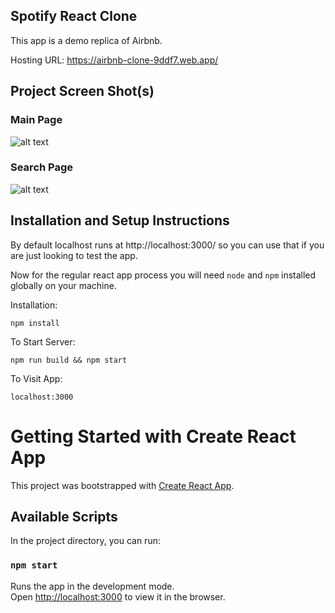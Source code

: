 ## Spotify React Clone

This app is a demo replica of Airbnb.

Hosting URL: https://airbnb-clone-9ddf7.web.app/

## Project Screen Shot(s)

### Main Page

![alt text](https://github.com/ayushy11/Airbnb-Clone/blob/master/main.png)

### Search Page

![alt text](https://github.com/ayushy11/Airbnb-Clone/blob/master/search.png)

## Installation and Setup Instructions

By default localhost runs at http://localhost:3000/ so you can use that if you are just looking to test the app. 

Now for the regular react app process you will need `node` and `npm` installed globally on your machine.  

Installation:

`npm install`    

To Start Server:

`npm run build && npm start`  

To Visit App:

`localhost:3000`  

# Getting Started with Create React App

This project was bootstrapped with [Create React App](https://github.com/facebook/create-react-app).

## Available Scripts

In the project directory, you can run:

### `npm start`

Runs the app in the development mode.\
Open [http://localhost:3000](http://localhost:3000) to view it in the browser.
